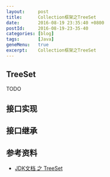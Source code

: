 ```yaml
---
layout:     post
title:      Collection框架之TreeSet
date:       2016-08-19 23:35:40 +0800
postId:     2016-08-19-23-35-40
categories: [blog]
tags:       [Java]
geneMenu:   true
excerpt:    Collection框架之TreeSet
---
```


## TreeSet
TODO

## 接口实现

## 接口继承


## 参考资料

* [JDK文档 之 TreeSet](https://docs.oracle.com/javase/8/docs/api/java/util/TreeSet.html)
